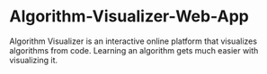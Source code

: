 # Algorithm-Visualizer-Web-App
Algorithm Visualizer is an interactive online platform that visualizes algorithms from code. Learning an algorithm gets much easier with visualizing it.
